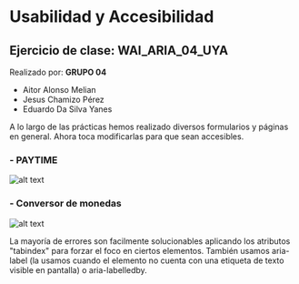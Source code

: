 # Usabilidad y Accesibilidad
## Ejercicio de clase: WAI_ARIA_04_UYA
Realizado por:
**GRUPO 04**
- Aitor Alonso Melian
- Jesus Chamizo Pérez
- Eduardo Da Silva Yanes

A lo largo de las prácticas hemos realizado diversos formularios y páginas en general. Ahora toca modificarlas para que sean accesibles.
###    - PAYTIME
![alt text](https://github.com/EduardoSY/WAI_ARIA_04_UYA.github.io/blob/master/gifs/PayTime.gif)

###    - Conversor de monedas
![alt text](https://github.com/EduardoSY/WAI_ARIA_04_UYA.github.io/blob/master/gifs/Conversor_monedas.gif)

La mayoría de errores son facilmente solucionables aplicando los atributos "tabindex" para forzar el foco en ciertos elementos. También usamos aria-label (la usamos cuando el elemento no cuenta con una etiqueta de texto visible en pantalla) o aria-labelledby.
